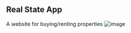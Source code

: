 ## Real State App
A website for buying/renting properties
![image](https://user-images.githubusercontent.com/52057929/189531824-b264f8ea-2a5a-487d-b95c-c901a86c0ee0.png)

